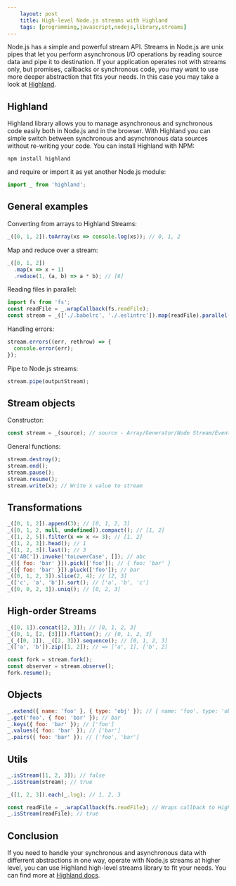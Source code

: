 ```yaml
---
    layout: post
    title: High-level Node.js streams with Highland
    tags: [programming,javascript,nodejs,library,streams]
---
```


Node.js has a simple and powerful stream API.  Streams in Node.js are unix pipes that let you perform asynchronous I/O operations by reading source data and pipe it to destination.
If your application operates not with streams only, but promises, callbacks or synchronous code, you may want to use more deeper abstraction that fits your needs. In this case you may take a look at [Highland](http://highlandjs.org/).

## Highland
Highland library allows you to manage  asynchronous and synchronous code easily both in Node.js and in the browser. With Highland you can simple switch between synchronous and asynchronous data sources without re-writing your code.
You can install Highland with NPM:

```shell
npm install highland
```

and require or import it as yet another Node.js module:

```javascript
import _ from 'highland';
```

## General examples

Converting from arrays to Highland Streams:

```javascript
_([0, 1, 2]).toArray(xs => console.log(xs)); // 0, 1, 2
```

Map and reduce over a stream:

```javascript
_([0, 1, 2])
  .map(x => x + 1)
  .reduce(1, (a, b) => a * b); // [6]
```

Reading files in parallel:

```javascript
import fs from 'fs';
const readFile = _.wrapCallback(fs.readFile);
const stream = _(['./.babelrc', './.eslintrc']).map(readFile).parallel(2);
```

Handling errors:

```javascript
stream.errors((err, rethrow) => {
  console.error(err);
});
```

Pipe to Node.js streams:

```javascript
stream.pipe(outputStream);
```

## Stream objects

Constructor:

```javascript
const stream = _(source); // source - Array/Generator/Node Stream/Event Emitter/Promise/Iterator/Iterable
```

General functions:

```javascript
stream.destroy();
stream.end();
stream.pause();
stream.resume();
stream.write(x); // Write x value to stream
```

## Transformations

```javascript
_([0, 1, 2]).append(3); // [0, 1, 2, 3]
_([0, 1, 2, null, undefined]).compact(); // [1, 2]
_([1, 2, 5]).filter(x => x <= 3); // [1, 2]
_([1, 2, 3]).head(); // 1
_([1, 2, 3]).last(); // 3
_(['ABC']).invoke('toLowerCase', []); // abc
_([{ foo: 'bar' }]).pick(['foo']); // { foo: 'bar' }
_([{ foo: 'bar' }]).pluck(['foo']); // bar
_([0, 1, 2, 3]).slice(2, 4); // [2, 3]
_(['c', 'a', 'b']).sort(); // ['a', 'b', 'c']
_([0, 0, 2, 3]).uniq(); // [0, 2, 3]
```

## High-order Streams

```javascript
_([0, 1]).concat([2, 3]); // [0, 1, 2, 3]
_([0, 1, [2, [3]]]).flatten(); // [0, 1, 2, 3]
_(_([0, 1]), _([2, 3])).sequence(); // [0, 1, 2, 3]
_(['a', 'b']).zip([1, 2]); // => ['a', 1], ['b', 2]

const fork = stream.fork();
const observer = stream.observe();
fork.resume();
```

## Objects

```javascript
_.extend({ name: 'foo' }, { type: 'obj' }); // { name: 'foo', type: 'obj' }
_.get('foo', { foo: 'bar' }); // bar
_.keys({ foo: 'bar' }); // ['foo']
_.values({ foo: 'bar' }); // ['bar']
_.pairs({ foo: 'bar' }); // ['foo', 'bar']
```

## Utils

```javascript
_.isStream([1, 2, 3]); // false
_.isStream(stream); // true

_([1, 2, 3]).each(_.log); // 1, 2, 3

const readFile = _.wrapCallback(fs.readFile); // Wraps callback to Highland stream
_.isStream(readFile); // true
```

## Conclusion
If you need to handle your synchronous and asynchronous data with differrent abstractions in one way,
operate with Node.js streams at higher level, you can use Highland high-level streams library to fit your needs.
You can find more at [Highland docs](http://highlandjs.org/).
